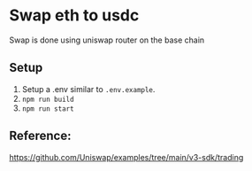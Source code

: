 # Swap eth to usdc

Swap is done using uniswap router on the base chain

## Setup

1. Setup a .env similar to `.env.example`.
2. `npm run build`
3. `npm run start`

## Reference:

https://github.com/Uniswap/examples/tree/main/v3-sdk/trading
